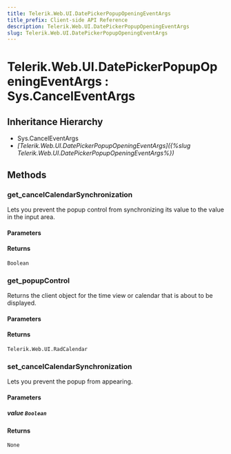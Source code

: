 ```yaml
---
title: Telerik.Web.UI.DatePickerPopupOpeningEventArgs
title_prefix: Client-side API Reference
description: Telerik.Web.UI.DatePickerPopupOpeningEventArgs
slug: Telerik.Web.UI.DatePickerPopupOpeningEventArgs
---
```


# Telerik.Web.UI.DatePickerPopupOpeningEventArgs : Sys.CancelEventArgs 

## Inheritance Hierarchy

* Sys.CancelEventArgs
* *[Telerik.Web.UI.DatePickerPopupOpeningEventArgs]({%slug Telerik.Web.UI.DatePickerPopupOpeningEventArgs%})*


## Methods

###  get_cancelCalendarSynchronization

Lets you prevent the popup control from synchronizing its value to the value in the input area.

#### Parameters

#### Returns

`Boolean` 

### get_popupControl

Returns the client object for the time view or calendar that is about to be displayed.

#### Parameters

#### Returns

`Telerik.Web.UI.RadCalendar` 

### set_cancelCalendarSynchronization

Lets you prevent the popup from appearing.

#### Parameters

##### value `Boolean`

#### Returns

`None` 



